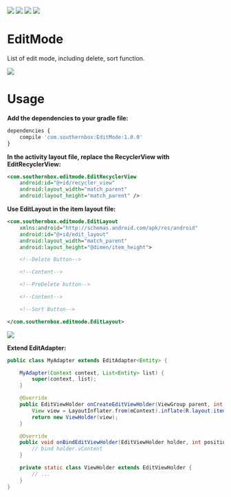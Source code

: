 [![](https://travis-ci.org/SouthernBox/EditMode.svg?branch=master)](https://travis-ci.org/SouthernBox/EditMode)
[![](https://img.shields.io/badge/API-15+-green.svg?style=flat)](https://android-arsenal.com/api?level=15)
[![](https://badge.juejin.im/entry/590e9c32a0bb9f00589648fb/likes.svg?style=flat)](https://juejin.im/post/590e9bb02f301e0057d366f1)
[![](https://badge.juejin.im/entry/5926aa5a44d90400640577a3/likes.svg?style=flat)](https://juejin.im/post/5926a980a0bb9f0057c718e7)

# EditMode

List of edit mode, including delete, sort function.

![](http://upload-images.jianshu.io/upload_images/1763614-d081e7328eceb664.gif?imageMogr2/auto-orient/strip)

# Usage

**Add the dependencies to your gradle file:**

```javascript
dependencies {
    compile 'com.southernbox:EditMode:1.0.0'
}
```
**In the activity layout file, replace the RecyclerView with EditRecyclerView:**

```xml
<com.southernbox.editmode.EditRecyclerView
    android:id="@+id/recycler_view"
    android:layout_width="match_parent"
    android:layout_height="match_parent" />
```

**Use EditLayout in the item layout file:**

```xml
<com.southernbox.editmode.EditLayout 
    xmlns:android="http://schemas.android.com/apk/res/android"
    android:id="@+id/edit_layout"
    android:layout_width="match_parent"
    android:layout_height="@dimen/item_height">

    <!--Delete Button-->

    <!--Content-->

    <!--PreDelete button-->

    <!--Content-->

    <!--Sort Button-->

</com.southernbox.editmode.EditLayout>
```

![](http://upload-images.jianshu.io/upload_images/1763614-eec83eb5a49a164c.png?imageMogr2/auto-orient/strip%7CimageView2/2/w/1240)

**Extend EditAdapter:**

```java
public class MyAdapter extends EditAdapter<Entity> {

    MyAdapter(Context context, List<Entity> list) {
        super(context, list);
    }

    @Override
    public EditViewHolder onCreateEditViewHolder(ViewGroup parent, int viewType) {
        View view = LayoutInflater.from(mContext).inflate(R.layout.item_list, parent, false);
        return new ViewHolder(view);
    }

    @Override
    public void onBindEditViewHolder(EditViewHolder holder, int position) {
        // bind holder.vContent
    }

    private static class ViewHolder extends EditViewHolder {
        // ...
    }
}
```
